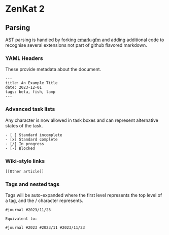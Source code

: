 # ZenKat 2

## Parsing

AST parsing is handled by forking
[cmark-gfm](https://github.com/github/cmark-gfm/tree/master) and adding
additional code to recognise several extensions not part of github flavored
markdown.

### YAML Headers

These provide metadata about the document.

```
---
title: An Example Title
date: 2023-12-01
tags: beta, fish, lamp
---
```

### Advanced task lists

Any character is now allowed in task boxes and can represent alternative states of
the task.

```
- [ ] Standard incomplete
- [x] Standard complete
- [/] In progress
- [-] Blocked
```

### Wiki-style links

```
[[Other article]]
```

### Tags and nested tags

Tags will be auto-expanded where the first level represents the top level of a
tag, and the / character represents.

```
#journal #2023/11/23

Equivalent to:

#journal #2023 #2023/11 #2023/11/23
```
